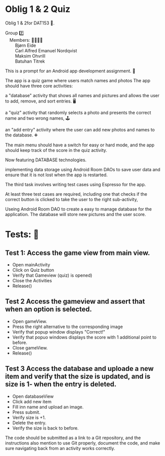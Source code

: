 # Oblig 1 & 2 Quiz

Oblig 1 & 2for DAT153 📱. 

Group 7️⃣
<br />&emsp;Members: 👨‍👨‍👧‍👧
<br />&emsp;&emsp;        Bjørn Eide
<br />&emsp;&emsp;        Carl Alfred Emanuel Nordqvist
<br />&emsp;&emsp;        Maksim Ohvrill
<br />&emsp;&emsp;        Batuhan Titrek

This is a prompt for an Android app development assignment. 📳  

The app is a quiz game where users match names and photos
 The app should have three core activities:
 
 a "database" activity that shows all names and pictures and allows the user to add, remove, and sort entries. 🖥
 
 a "quiz" activity that randomly selects a photo and presents the correct name and two wrong names, 🕹
 
 an "add entry" activity where the user can add new photos and names to the database. ➕
 
 The main menu should have a switch for easy or hard mode, and the app should keep track of the score in the quiz activity.
 
 Now featuring DATABASE technologies.
 
 implementing data storage using Android Room DAOs to save user data and ensure that it is not lost when the app is restarted.
 
 The third task involves writing test cases using Espresso for the app. 
 
 At least three test cases are required, including one that checks if the correct button is clicked to take the user to the right sub-activity,
 
 Useing Android Room DAO to create a easy to manage database for the application.
 The database will store new pictures and the user score.
 
# Tests: 🧪
## Test 1: Access the game view from main view.
 - Open mainActivity
 - Click on Quiz button
 - Verify that Gameview (quiz) is opened)
 - Close the Activities
 - Release()
 
## Test 2  Access the gameview and assert that when an option is selected.
 - Open gameView.
 - Press the right alternative to the corresponding image
 - Verify that popup window displays "Correct!"
 - Verify that popuo windows displays the score with 1 additional point to before.
 - Close gameView.
 - Release()
 
 ## Test 3 Access the database and uploade a new item and verify that the size is updated, and is size is 1- when the entry is deleted.
 - Open databaseView
 - Click add new item
 - Fill inn name and upload an image.
 - Press submit.
 - Verify size is +1.
 - Delete the entry.
 - Verify the size is back to before.

 The code should be submitted as a link to a Git repository, and the instructions also mention to use Git properly, document the code, and make sure 
 navigating back from an activity works correctly.

